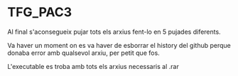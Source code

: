 # TFG_PAC3
Al final s'aconsegueix pujar tots els arxius fent-lo en 5 pujades diferents.

Va haver un moment on es va haver de esborrar el history del github perque donaba error amb qualsevol arxiu, per petit que fos.

L'executable es troba amb tots els arxius necessaris al .rar
